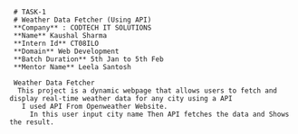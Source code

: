      # TASK-1
     # Weather Data Fetcher (Using API)
     **Company** : CODTECH IT SOLUTIONS
     **Name** Kaushal Sharma
     **Intern Id** CT08ILO
     **Domain** Web Development
     **Batch Duration** 5th Jan to 5th Feb
     **Mentor Name** Leela Santosh

     Weather Data Fetcher
      This project is a dynamic webpage that allows users to fetch and display real-time weather data for any city using a API 
       I used API From Openweather Website.
	     In this user input city name Then API fetches the data and Shows the result.
	   

